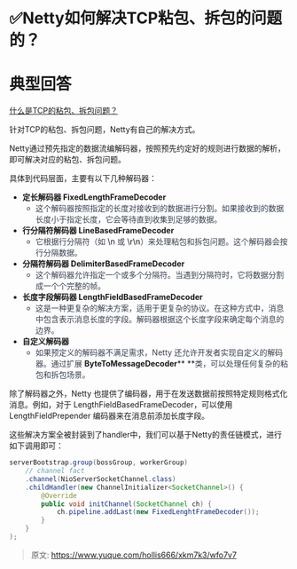 # ✅Netty如何解决TCP粘包、拆包的问题的？

# 典型回答
[什么是TCP的粘包、拆包问题？](https://www.yuque.com/hollis666/xkm7k3/qotkxkmmhwo0i5os)



针对TCP的粘包、拆包问题，Netty有自己的解决方式。



Netty通过预先指定的数据流编解码器，按照预先约定好的规则进行数据的解析，即可解决对应的粘包、拆包问题。



具体到代码层面，主要有以下几种解码器：



+ **定长解码器 FixedLengthFrameDecoder**
    - <font style="color:rgb(55, 65, 81);">这个解码器按照指定的长度对接收到的数据进行分割。如果接收到的数据长度小于指定长度，它会等待直到收集到足够的数据。</font>
+ **行分隔符解码器 LineBasedFrameDecoder**
    - <font style="color:rgb(55, 65, 81);">它根据行分隔符（如 </font>\n<font style="color:rgb(55, 65, 81);"> 或 </font>\r\n<font style="color:rgb(55, 65, 81);">）来处理粘包和拆包问题。这个解码器会按行分隔数据。</font>
+ **分隔符解码器 DelimiterBasedFrameDecoder**
    - <font style="color:rgb(55, 65, 81);">这个解码器允许指定一个或多个分隔符。当遇到分隔符时，它将数据分割成一个个完整的帧。</font>
+ **长度字段解码器 LengthFieldBasedFrameDecoder**
    - <font style="color:rgb(55, 65, 81);">这是一种更复杂的解决方案，适用于更复杂的协议。在这种方式中，消息中包含表示消息长度的字段。解码器根据这个长度字段来确定每个消息的边界。</font>
+ **自定义解码器**
    - <font style="color:rgb(55, 65, 81);">如果预定义的解码器不满足需求，Netty 还允许开发者实现自定义的解码器。通过扩展 </font>**ByteToMessageDecoder****<font style="color:rgb(55, 65, 81);"> </font>**<font style="color:rgb(55, 65, 81);">类，可以处理任何复杂的粘包和拆包场景。</font>



除了解码器之外，Netty 也提供了编码器，用于在发送数据前按照特定规则格式化消息。例如，对于 LengthFieldBasedFrameDecoder，可以使用 LengthFieldPrepender 编码器来在消息前添加长度字段。



这些解决方案全被封装到了handler中，我们可以基于Netty的责任链模式，进行如下调用即可：



```java
serverBootstrap.group(bossGroup, workerGroup)
    // channel fact
    .channel(NioServerSocketChannel.class)
    .childHandler(new ChannelInitializer<SocketChannel>() {
        @Override
        public void initChannel(SocketChannel ch) {
            ch.pipeline.addLast(new FixedLenghtFrameDecoder());
        }
    }
);
```



> 原文: <https://www.yuque.com/hollis666/xkm7k3/wfo7v7>